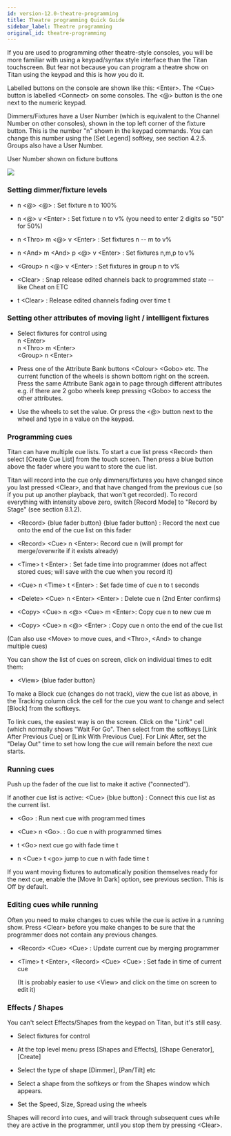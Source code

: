 ```yaml
---
id: version-12.0-theatre-programming
title: Theatre programming Quick Guide
sidebar_label: Theatre programming
original_id: theatre-programming
---
```


If you are used to programming other theatre-style consoles, you will be
more familiar with using a keypad/syntax style interface than the Titan
touchscreen. But fear not because you can program a theatre show on
Titan using the keypad and this is how you do it.

Labelled buttons on the console are shown like this: \<Enter\>. The
\<Cue\> button is labelled \<Connect\> on some consoles. The \<@\>
button is the one next to the numeric keypad.

Dimmers/Fixtures have a User Number (which is equivalent to the Channel
Number on other consoles), shown in the top left corner of the fixture
button. This is the number "n" shown in the keypad commands. You can
change this number using the \[Set Legend\] softkey, see section 4.2.5.
Groups also have a User Number.

User Number shown on fixture buttons

![](/docs/images/image111.png)

### Setting dimmer/fixture levels

-   n \<@\> \<@\> : Set fixture n to 100%

-   n \<@\> v \<Enter\> : Set fixture n to v% (you need to enter 2
    digits so "50" for 50%)

-   n \<Thro\> m \<@\> v \<Enter\> : Set fixtures n -- m to v%

-   n \<And\> m \<And\> p \<@\> v \<Enter\> : Set fixtures n,m,p to v%

-   \<Group\> n \<@\> v \<Enter\> : Set fixtures in group n to v%

-   \<Clear\> : Snap release edited channels back to programmed state --
    like Cheat on ETC

-   t \<Clear\> : Release edited channels fading over time t

### Setting other attributes of moving light / intelligent fixtures

-   Select fixtures for control using\
    n \<Enter\>\
    n \<Thro\> m \<Enter\>\
    \<Group\> n \<Enter\>

-   Press one of the Attribute Bank buttons \<Colour\> \<Gobo\> etc. The
    current function of the wheels is shown bottom right on the screen.
    Press the same Attribute Bank again to page through different
    attributes e.g. if there are 2 gobo wheels keep pressing \<Gobo\> to
    access the other attributes.

-   Use the wheels to set the value. Or press the \<@\> button next to
    the wheel and type in a value on the keypad.

### Programming cues

Titan can have multiple cue lists. To start a cue list press \<Record\>
then select \[Create Cue List\] from the touch screen. Then press a blue
button above the fader where you want to store the cue list.

Titan will record into the cue only dimmers/fixtures you have changed
since you last pressed \<Clear\>, and that have changed from the
previous cue (so if you put up another playback, that won't get
recorded). To record everything with intensity above zero, switch
\[Record Mode\] to "Record by Stage" (see section 8.1.2).

-   \<Record\> {blue fader button} {blue fader button} : Record the next
    cue onto the end of the cue list on this fader

-   \<Record\> \<Cue\> n \<Enter\>: Record cue n (will prompt for
    merge/overwrite if it exists already)

-   \<Time\> t \<Enter\> : Set fade time into programmer (does not
    affect stored cues; will save with the cue when you record it)

-   \<Cue\> n \<Time\> t \<Enter\> : Set fade time of cue n to t seconds

-   \<Delete\> \<Cue\> n \<Enter\> \<Enter\> : Delete cue n (2nd Enter
    confirms)

-   \<Copy\> \<Cue\> n \<@\> \<Cue\> m \<Enter\>: Copy cue n to new cue
    m

-   \<Copy\> \<Cue\> n \<@\> \<Enter\> : Copy cue n onto the end of the
    cue list

(Can also use \<Move\> to move cues, and \<Thro\>, \<And\> to change
multiple cues)

You can show the list of cues on screen, click on individual times to
edit them:

-   \<View\> {blue fader button}

To make a Block cue (changes do not track), view the cue list as above,
in the Tracking column click the cell for the cue you want to change and
select \[Block\] from the softkeys.

To link cues, the easiest way is on the screen. Click on the "Link" cell
(which normally shows "Wait For Go". Then select from the softkeys
\[Link After Previous Cue\] or \[Link With Previous Cue\]. For Link
After, set the "Delay Out" time to set how long the cue will remain
before the next cue starts.

### Running cues

Push up the fader of the cue list to make it active ("connected").

If another cue list is active: \<Cue\> {blue button} : Connect this cue
list as the current list.

-   \<Go\> : Run next cue with programmed times

-   \<Cue\> n \<Go\>. : Go cue n with programmed times

-   t \<Go\> next cue go with fade time t

-   n \<Cue\> t \<go\> jump to cue n with fade time t

If you want moving fixtures to automatically position themselves ready
for the next cue, enable the \[Move In Dark\] option, see previous
section. This is Off by default.

### Editing cues while running

Often you need to make changes to cues while the cue is active in a
running show. Press \<Clear\> before you make changes to be sure that
the programmer does not contain any previous changes.

-   \<Record\> \<Cue\> \<Cue\> : Update current cue by merging
    programmer

-   \<Time\> t \<Enter\>, \<Record\> \<Cue\> \<Cue\> : Set fade in time
    of current cue

    (It is probably easier to use \<View\> and click on the time on
    screen to edit it)

### Effects / Shapes

You can't select Effects/Shapes from the keypad on Titan, but it's still
easy.

-   Select fixtures for control

-   At the top level menu press \[Shapes and Effects\], \[Shape
    Generator\], \[Create\]

-   Select the type of shape \[Dimmer\], \[Pan/Tilt\] etc

-   Select a shape from the softkeys or from the Shapes window which
    appears.

-   Set the Speed, Size, Spread using the wheels

Shapes will record into cues, and will track through subsequent cues
while they are active in the programmer, until you stop them by pressing
\<Clear\>.
